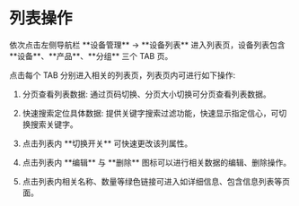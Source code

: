 # 列表操作

依次点击左侧导航栏 \*\*设备管理\*\* -&gt; \*\*设备列表\*\* 进入列表页，设备列表包含 \*\*设备\*\*、\*\*产品\*\*、\*\*分组\*\* 三个 TAB 页。



点击每个 TAB 分别进入相关的列表页，列表页内可进行如下操作:

1. 分页查看列表数据: 通过页码切换、分页大小切换可分页查看列表数据。

2. 快速搜索定位具体数据: 提供关键字搜索过滤功能，快速显示指定信心，可切换搜索关键字。

3. 点击列表内 \*\*切换开关\*\* 可快速更改该列属性。

4. 点击列表内 \*\*编辑\*\* 与 \*\*删除\*\* 图标可以进行相关数据的编辑、删除操作。

5. 点击列表内相关名称、数量等绿色链接可进入如详细信息、包含信息列表等页面。




